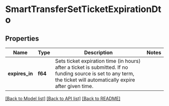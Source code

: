 # SmartTransferSetTicketExpirationDto

## Properties

Name | Type | Description | Notes
------------ | ------------- | ------------- | -------------
**expires_in** | **f64** | Sets ticket expiration time (in hours) after a ticket is submitted. If no funding source is set to any term, the ticket will automatically expire after given time. | 

[[Back to Model list]](../README.md#documentation-for-models) [[Back to API list]](../README.md#documentation-for-api-endpoints) [[Back to README]](../README.md)


